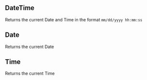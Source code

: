 
## DateTime
Returns the current Date and Time in the format `mm/dd/yyyy hh:mm:ss`

## Date
Returns the current Date

## Time
Returns the current Time
